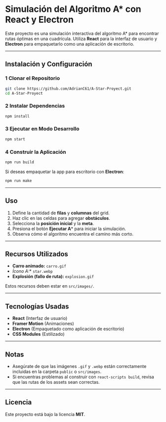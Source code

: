 # Simulación del Algoritmo A* con React y Electron

Este proyecto es una simulación interactiva del algoritmo A* para encontrar rutas óptimas en una cuadrícula. Utiliza **React** para la interfaz de usuario y **Electron** para empaquetarlo como una aplicación de escritorio.

---

## Instalación y Configuración

### **1️ Clonar el Repositorio**
```bash
git clone https://github.com/AdrianC61/A-Star-Proyect.git
cd A-Star-Proyect

```

### **2 Instalar Dependencias**
```bash
npm install
```

### **3️ Ejecutar en Modo Desarrollo**
```bash
npm start
```

### **4️ Construir la Aplicación**
```bash
npm run build
```

Si deseas empaquetar la app para escritorio con **Electron**:
```bash
npm run make
```

---

## Uso
1. Define la cantidad de **filas** y **columnas** del grid.
2. Haz clic en las celdas para agregar **obstáculos**.
3. Selecciona la **posición inicial** y la **meta**.
4. Presiona el botón **Ejecutar A*** para iniciar la simulación.
5. Observa cómo el algoritmo encuentra el camino más corto.

---

## Recursos Utilizados
- **Carro animado:** `carro.gif`
- **Ícono A*:** `star.webp`
- **Explosión (fallo de ruta):** `explosion.gif`

Estos recursos deben estar en `src/images/`.

---

## Tecnologías Usadas
- **React** (Interfaz de usuario)
- **Framer Motion** (Animaciones)
- **Electron** (Empaquetado como aplicación de escritorio)
- **CSS Modules** (Estilizado)

---

## Notas
- Asegúrate de que las imágenes `.gif` y `.webp` están correctamente incluidas en la carpeta `public` o `src/images`.
- Si encuentras problemas al construir con `react-scripts build`, revisa que las rutas de los assets sean correctas.

---

## Licencia
Este proyecto está bajo la licencia **MIT**.
